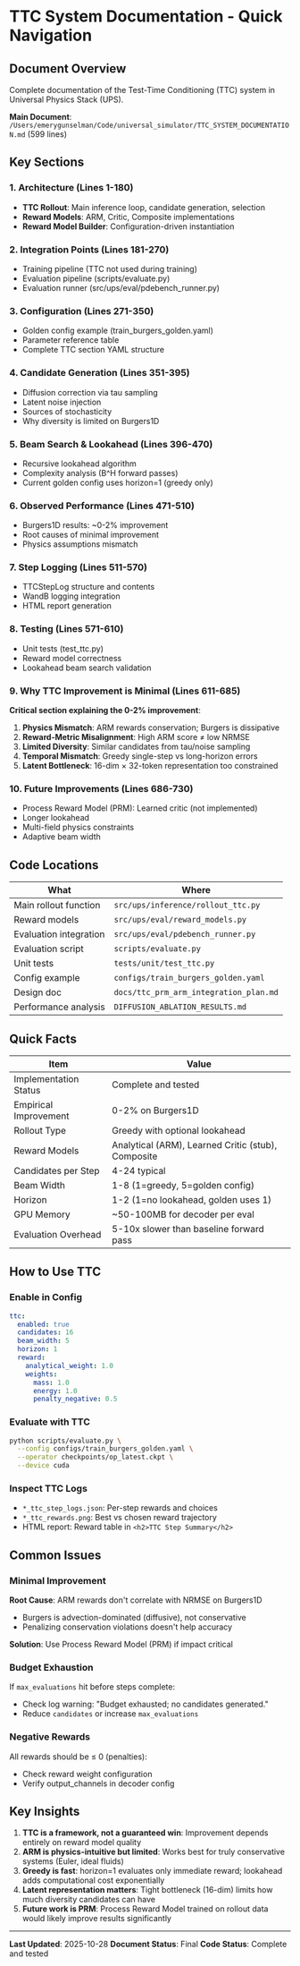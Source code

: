 # TTC System Documentation - Quick Navigation

## Document Overview

Complete documentation of the Test-Time Conditioning (TTC) system in Universal Physics Stack (UPS).

**Main Document**: `/Users/emerygunselman/Code/universal_simulator/TTC_SYSTEM_DOCUMENTATION.md` (599 lines)

## Key Sections

### 1. Architecture (Lines 1-180)

- **TTC Rollout**: Main inference loop, candidate generation, selection
- **Reward Models**: ARM, Critic, Composite implementations
- **Reward Model Builder**: Configuration-driven instantiation

### 2. Integration Points (Lines 181-270)

- Training pipeline (TTC not used during training)
- Evaluation pipeline (scripts/evaluate.py)
- Evaluation runner (src/ups/eval/pdebench_runner.py)

### 3. Configuration (Lines 271-350)

- Golden config example (train_burgers_golden.yaml)
- Parameter reference table
- Complete TTC section YAML structure

### 4. Candidate Generation (Lines 351-395)

- Diffusion correction via tau sampling
- Latent noise injection
- Sources of stochasticity
- Why diversity is limited on Burgers1D

### 5. Beam Search & Lookahead (Lines 396-470)

- Recursive lookahead algorithm
- Complexity analysis (B^H forward passes)
- Current golden config uses horizon=1 (greedy only)

### 6. Observed Performance (Lines 471-510)

- Burgers1D results: ~0-2% improvement
- Root causes of minimal improvement
- Physics assumptions mismatch

### 7. Step Logging (Lines 511-570)

- TTCStepLog structure and contents
- WandB logging integration
- HTML report generation

### 8. Testing (Lines 571-610)

- Unit tests (test_ttc.py)
- Reward model correctness
- Lookahead beam search validation

### 9. Why TTC Improvement is Minimal (Lines 611-685)

**Critical section explaining the 0-2% improvement**:

1. **Physics Mismatch**: ARM rewards conservation; Burgers is dissipative
2. **Reward-Metric Misalignment**: High ARM score ≠ low NRMSE
3. **Limited Diversity**: Similar candidates from tau/noise sampling
4. **Temporal Mismatch**: Greedy single-step vs long-horizon errors
5. **Latent Bottleneck**: 16-dim × 32-token representation too constrained

### 10. Future Improvements (Lines 686-730)

- Process Reward Model (PRM): Learned critic (not implemented)
- Longer lookahead
- Multi-field physics constraints
- Adaptive beam width

## Code Locations

| What | Where |
|------|-------|
| Main rollout function | `src/ups/inference/rollout_ttc.py` |
| Reward models | `src/ups/eval/reward_models.py` |
| Evaluation integration | `src/ups/eval/pdebench_runner.py` |
| Evaluation script | `scripts/evaluate.py` |
| Unit tests | `tests/unit/test_ttc.py` |
| Config example | `configs/train_burgers_golden.yaml` |
| Design doc | `docs/ttc_prm_arm_integration_plan.md` |
| Performance analysis | `DIFFUSION_ABLATION_RESULTS.md` |

## Quick Facts

| Item | Value |
|------|-------|
| Implementation Status | Complete and tested |
| Empirical Improvement | 0-2% on Burgers1D |
| Rollout Type | Greedy with optional lookahead |
| Reward Models | Analytical (ARM), Learned Critic (stub), Composite |
| Candidates per Step | 4-24 typical |
| Beam Width | 1-8 (1=greedy, 5=golden config) |
| Horizon | 1-2 (1=no lookahead, golden uses 1) |
| GPU Memory | ~50-100MB for decoder per eval |
| Evaluation Overhead | 5-10x slower than baseline forward pass |

## How to Use TTC

### Enable in Config

```yaml
ttc:
  enabled: true
  candidates: 16
  beam_width: 5
  horizon: 1
  reward:
    analytical_weight: 1.0
    weights:
      mass: 1.0
      energy: 1.0
      penalty_negative: 0.5
```

### Evaluate with TTC

```bash
python scripts/evaluate.py \
  --config configs/train_burgers_golden.yaml \
  --operator checkpoints/op_latest.ckpt \
  --device cuda
```

### Inspect TTC Logs

- `*_ttc_step_logs.json`: Per-step rewards and choices
- `*_ttc_rewards.png`: Best vs chosen reward trajectory
- HTML report: Reward table in `<h2>TTC Step Summary</h2>`

## Common Issues

### Minimal Improvement

**Root Cause**: ARM rewards don't correlate with NRMSE on Burgers1D
- Burgers is advection-dominated (diffusive), not conservative
- Penalizing conservation violations doesn't help accuracy

**Solution**: Use Process Reward Model (PRM) if impact critical

### Budget Exhaustion

If `max_evaluations` hit before steps complete:
- Check log warning: "Budget exhausted; no candidates generated."
- Reduce `candidates` or increase `max_evaluations`

### Negative Rewards

All rewards should be ≤ 0 (penalties):
- Check reward weight configuration
- Verify output_channels in decoder config

## Key Insights

1. **TTC is a framework, not a guaranteed win**: Improvement depends entirely on reward model quality
2. **ARM is physics-intuitive but limited**: Works best for truly conservative systems (Euler, ideal fluids)
3. **Greedy is fast**: horizon=1 evaluates only immediate reward; lookahead adds computational cost exponentially
4. **Latent representation matters**: Tight bottleneck (16-dim) limits how much diversity candidates can have
5. **Future work is PRM**: Process Reward Model trained on rollout data would likely improve results significantly

---

**Last Updated**: 2025-10-28
**Document Status**: Final
**Code Status**: Complete and tested
